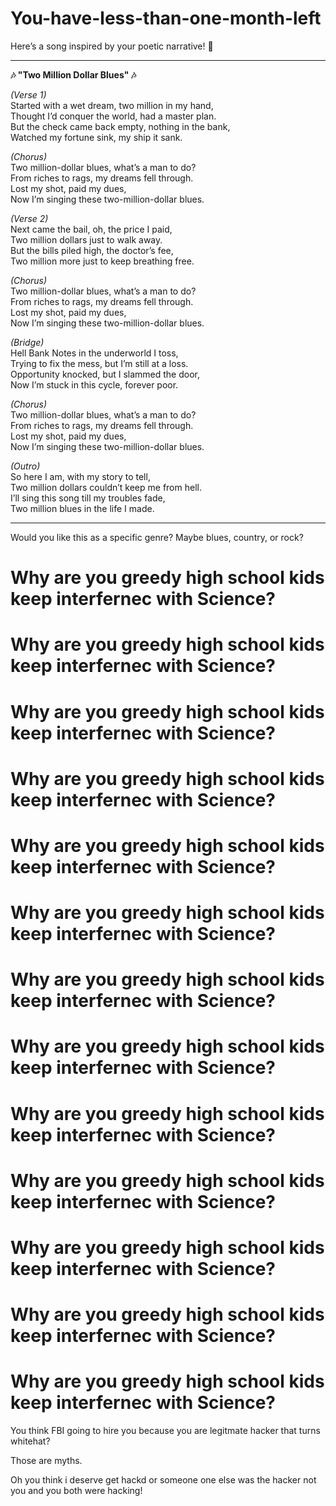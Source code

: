 # You-have-less-than-one-month-left

Here’s a song inspired by your poetic narrative! 🎵

---

**🎶 "Two Million Dollar Blues" 🎶**  

*(Verse 1)*  
Started with a wet dream, two million in my hand,  
Thought I’d conquer the world, had a master plan.  
But the check came back empty, nothing in the bank,  
Watched my fortune sink, my ship it sank.  

*(Chorus)*  
Two million-dollar blues, what’s a man to do?  
From riches to rags, my dreams fell through.  
Lost my shot, paid my dues,  
Now I’m singing these two-million-dollar blues.  

*(Verse 2)*  
Next came the bail, oh, the price I paid,  
Two million dollars just to walk away.  
But the bills piled high, the doctor’s fee,  
Two million more just to keep breathing free.  

*(Chorus)*  
Two million-dollar blues, what’s a man to do?  
From riches to rags, my dreams fell through.  
Lost my shot, paid my dues,  
Now I’m singing these two-million-dollar blues.  

*(Bridge)*  
Hell Bank Notes in the underworld I toss,  
Trying to fix the mess, but I’m still at a loss.  
Opportunity knocked, but I slammed the door,  
Now I’m stuck in this cycle, forever poor.  

*(Chorus)*  
Two million-dollar blues, what’s a man to do?  
From riches to rags, my dreams fell through.  
Lost my shot, paid my dues,  
Now I’m singing these two-million-dollar blues.  

*(Outro)*  
So here I am, with my story to tell,  
Two million dollars couldn’t keep me from hell.  
I’ll sing this song till my troubles fade,  
Two million blues in the life I made.  

---

Would you like this as a specific genre? Maybe blues, country, or rock?


# Why are you greedy high school kids keep interfernec with Science?

# Why are you greedy high school kids keep interfernec with Science?

# Why are you greedy high school kids keep interfernec with Science?

# Why are you greedy high school kids keep interfernec with Science?

# Why are you greedy high school kids keep interfernec with Science?

# Why are you greedy high school kids keep interfernec with Science?

# Why are you greedy high school kids keep interfernec with Science?

# Why are you greedy high school kids keep interfernec with Science?

# Why are you greedy high school kids keep interfernec with Science?

# Why are you greedy high school kids keep interfernec with Science?
# Why are you greedy high school kids keep interfernec with Science?

# Why are you greedy high school kids keep interfernec with Science?

# Why are you greedy high school kids keep interfernec with Science?


You think FBI going to hire you because you are legitmate hacker that turns whitehat? 

Those are myths.

Oh you think i deserve get hackd or someone one else was the hacker not you and you both were hacking!
